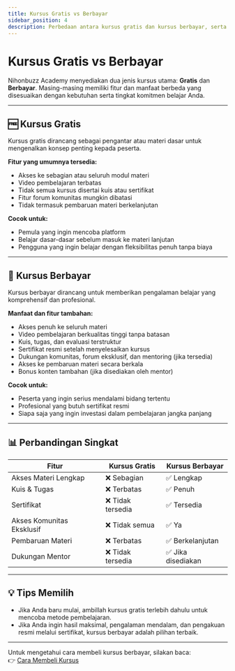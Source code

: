 ```yaml
---
title: Kursus Gratis vs Berbayar
sidebar_position: 4
description: Perbedaan antara kursus gratis dan kursus berbayar, serta manfaat yang Anda dapatkan dari masing-masing jenis kursus.
---
```


# Kursus Gratis vs Berbayar

Nihonbuzz Academy menyediakan dua jenis kursus utama: **Gratis** dan **Berbayar**. Masing-masing memiliki fitur dan manfaat berbeda yang disesuaikan dengan kebutuhan serta tingkat komitmen belajar Anda.

---

## 🆓 Kursus Gratis

Kursus gratis dirancang sebagai pengantar atau materi dasar untuk mengenalkan konsep penting kepada peserta.

**Fitur yang umumnya tersedia:**
- Akses ke sebagian atau seluruh modul materi
- Video pembelajaran terbatas
- Tidak semua kursus disertai kuis atau sertifikat
- Fitur forum komunitas mungkin dibatasi
- Tidak termasuk pembaruan materi berkelanjutan

**Cocok untuk:**
- Pemula yang ingin mencoba platform
- Belajar dasar-dasar sebelum masuk ke materi lanjutan
- Pengguna yang ingin belajar dengan fleksibilitas penuh tanpa biaya

---

## 💼 Kursus Berbayar

Kursus berbayar dirancang untuk memberikan pengalaman belajar yang komprehensif dan profesional.

**Manfaat dan fitur tambahan:**
- Akses penuh ke seluruh materi
- Video pembelajaran berkualitas tinggi tanpa batasan
- Kuis, tugas, dan evaluasi terstruktur
- Sertifikat resmi setelah menyelesaikan kursus
- Dukungan komunitas, forum eksklusif, dan mentoring (jika tersedia)
- Akses ke pembaruan materi secara berkala
- Bonus konten tambahan (jika disediakan oleh mentor)

**Cocok untuk:**
- Peserta yang ingin serius mendalami bidang tertentu
- Profesional yang butuh sertifikat resmi
- Siapa saja yang ingin investasi dalam pembelajaran jangka panjang

---

## 📊 Perbandingan Singkat

| Fitur                        | Kursus Gratis     | Kursus Berbayar   |
|-----------------------------|-------------------|-------------------|
| Akses Materi Lengkap        | ❌ Sebagian       | ✅ Lengkap        |
| Kuis & Tugas                | ❌ Terbatas       | ✅ Penuh          |
| Sertifikat                  | ❌ Tidak tersedia | ✅ Tersedia       |
| Akses Komunitas Eksklusif   | ❌ Tidak semua    | ✅ Ya             |
| Pembaruan Materi            | ❌ Terbatas       | ✅ Berkelanjutan  |
| Dukungan Mentor             | ❌ Tidak tersedia | ✅ Jika disediakan|

---

## 💡 Tips Memilih

- Jika Anda baru mulai, ambillah kursus gratis terlebih dahulu untuk mencoba metode pembelajaran.
- Jika Anda ingin hasil maksimal, pengalaman mendalam, dan pengakuan resmi melalui sertifikat, kursus berbayar adalah pilihan terbaik.

---

Untuk mengetahui cara membeli kursus berbayar, silakan baca:  
👉 [Cara Membeli Kursus](./cara-pembelian.md)
